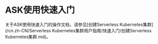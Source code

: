 # ASK使用快速入门



关于ASK使用快速入门的操作文档，请参见[创建Serverless Kubernetes集群](/cn.zh-CN/Serverless Kubernetes集群用户指南/快速入门/创建Serverless Kubernetes集群.md)。

